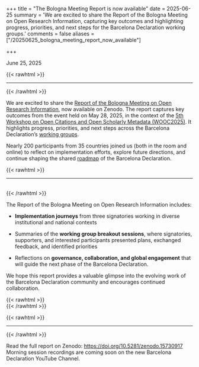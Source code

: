 +++
title = "The Bologna Meeting Report is now available"
date = 2025-06-25
summary = 'We are excited to share the Report of the Bologna Meeting on Open Research Information, capturing key outcomes and highlighting progress, priorities, and next steps for the Barcelona Declaration working groups.'
comments = false
aliases = ["/20250625_bologna_meeting_report_now_available"]

+++

June 25, 2025

{{< rawhtml >}}
<hr class="small">
{{< /rawhtml >}}

We are excited to share the [Report of the Bologna Meeting on Open Research Information](https://doi.org/10.5281/zenodo.15730917), now available on Zenodo. The report captures key outcomes from the event held on May 28, 2025, in the context of the [5th Workshop on Open Citations and Open Scholarly Metadata (WOOC2025)](https://doi.org/10.5281/zenodo.15730917). It highlights progress, priorities, and next steps across the Barcelona Declaration’s [working groups](/working_groups).

Nearly 200 participants from 35 countries joined us (both in the room and online) to reflect on implementation efforts, explore future directions, and continue shaping the shared [roadmap](/roadmap) of the Barcelona Declaration.

{{< rawhtml >}}
</br>
<hr class="small">
</br>
{{< /rawhtml >}}


The Report of the Bologna Meeting on Open Research Information includes:

- **Implementation journeys** from three signatories working in diverse institutional and national contexts


- Summaries of the **working group breakout sessions**, where signatories, supporters, and interested participants presented plans, exchanged feedback, and identified priorities


- Reflections on **governance, collaboration, and global engagement** that will guide the next phase of the Barcelona Declaration.

We hope this report provides a valuable glimpse into the evolving work of the Barcelona Declaration community and encourages continued collaboration.

{{< rawhtml >}}
</br>
{{< /rawhtml >}}

{{< rawhtml >}}
<hr class="small">
{{< /rawhtml >}}

Read the full report on Zenodo: https://doi.org/10.5281/zenodo.15730917  
Morning session recordings are coming soon on the new Barcelona Declaration YouTube Channel.

